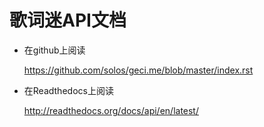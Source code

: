 歌词迷API文档
======================

- 在github上阅读
    
    https://github.com/solos/geci.me/blob/master/index.rst

- 在Readthedocs上阅读 

    http://readthedocs.org/docs/api/en/latest/

